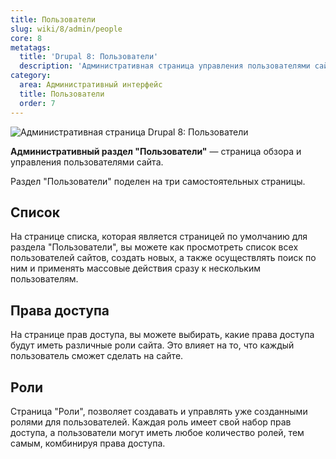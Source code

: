 ```yaml
---
title: Пользователи
slug: wiki/8/admin/people
core: 8
metatags:
  title: 'Drupal 8: Пользователи'
  description: 'Административная страница управления пользователями сайта.'
category:
  area: Административный интерфейс
  title: Пользователи
  order: 7
---
```


![Административная страница Drupal 8: Пользователи](https://i.imgur.com/xZIc6ud.png)

**Административный раздел "Пользователи"** — страница обзора и управления пользователями сайта.

Раздел "Пользователи" поделен на три самостоятельных страницы.

## Список

На странице списка, которая является страницей по умолчанию для раздела "Пользователи", вы можете как просмотреть список всех пользователей сайтов, создать новых, а также осуществлять поиск по ним и применять массовые действия сразу к нескольким пользователям.

## Права доступа

На странице прав доступа, вы можете выбирать, какие права доступа будут иметь различные роли сайта. Это влияет на то, что каждый пользователь сможет сделать на сайте.

## Роли

Страница "Роли", позволяет создавать и управлять уже созданными ролями для пользователей. Каждая роль имеет свой набор прав доступа, а пользователи могут иметь любое количество ролей, тем самым, комбинируя права доступа.
